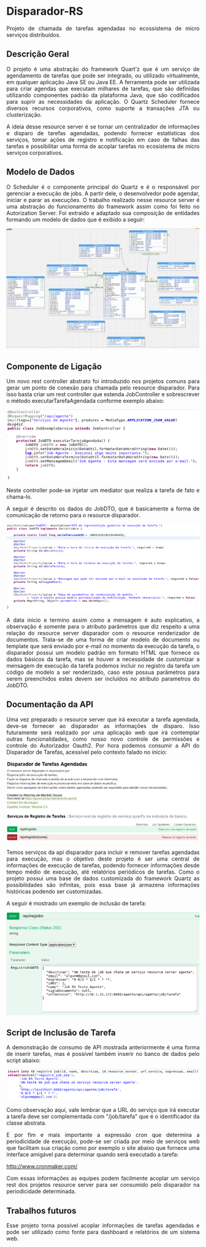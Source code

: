 # Disparador-RS

<p align="justify">Projeto de chamada de tarefas agendadas no ecossistema de micro serviços distribuídos.</p>

## Descrição Geral

<p align="justify">O projeto é uma abstração do framework Quart'z que é um serviço de agendamento de tarefas que pode ser integrado, ou utilizado virtualmente, em qualquer aplicação Java SE ou Java EE. A ferramenta pode ser utilizada para criar agendas que executam milhares de tarefas, que são definidas utilizando componentes padrão da plataforma Java, que são codificados para suprir as necessidades da aplicação. O Quartz Scheduler fornece diversos recursos corporativos, como suporte a transações JTA ou clusterização.</p>
<p align="justify">A ideia desse resource server é se tornar um centralizador de informações e disparo de tarefas agendadas, podendo fornecer estatísticas dos serviços, tomar ações de registro e notificação em caso de falhas das tarefas e possibilitar uma forma de acoplar tarefas no ecosistema de micro serviços corporativos.</p>

## Modelo de Dados

<p align="justify">O Scheduler é o componente principal do Quartz e é o responsável por gerenciar a execução de jobs. A partir dele, o desenvolvedor pode agendar, iniciar e parar as execuções. O trabalho realizado nesse resource server é uma abstração do funcionamento do framework assim como foi feito no Autorization Server. Foi extraido e adaptado sua composição de entidades formando um modelo de dados que é exibido a seguir:</p>

<p align="center">
  <img src="https://github.com/wescleysrn/mestradounb/blob/master/imagens/disparador/bancoModelo.png">
</p>

## Componente de Ligação

<p align="justify">Um novo rest controller abstrato foi introduzido nos projetos comuns para gerar um ponto de conexão para chamada pelo resource disparador. Para isso basta criar um rest controller que estenda JobController e sobrescrever o método executarTarefaAgendada conforme exemplo abaixo:</p>

<p align="center">
  <img src="https://github.com/wescleysrn/mestradounb/blob/master/imagens/disparador/jobController.png">
</p>

<p align="justify">Neste controller pode-se injetar um mediator que realiza a tarefa de fato e chama-lo.</p>

<p align="justify">A seguir é descrito os dados do JobDTO, que é basicamente a forma de comunicação de retorno para o resource disparador.</p>

<p align="center">
  <img src="https://github.com/wescleysrn/mestradounb/blob/master/imagens/disparador/jobDTO.png">
</p>

<p align="justify">A data inicio e termino assim como a mensagem é auto explicativo, a observação é somente para o atributo parâmetros que diz respeito a uma relação do resource server disparador com o resource renderizador de documentos. Trata-se de uma forma de criar modelo de documento ou template que será enviado por e-mail no momento da execução da tarefa, o disparador possui um modelo padrão em formato HTML que fornece os dados básicos da tarefa, mas se houver a necessidade de customizar a mensagem de execução da tarefa podemos incluir no registro da tarefa um código de modelo a ser renderizado, caso este possua parâmetros para serem preenchidos estes devem ser incluídos no atributo parametros do JobDTO.</p>

## Documentação da API

<p align="justify">Uma vez preparado o resource server que irá executar a tarefa agendada, deve-se fornecer ao disparador as informações de disparo. Isso futuramente será realizado por uma aplicação web que irá contemplar outras funcionalidades, como nosso novo controle de permissões e controle do Autorizador Oauth2. Por hora podemos consumir a API do Disparador de Tarefas, acessível pelo contexto falado no inicio:</p>

<p align="center">
  <img src="https://github.com/wescleysrn/mestradounb/blob/master/imagens/disparador/swagger001.png">
</p>

<p align="justify">Temos serviços da api disparador para incluir e remover tarefas agendadas para execução, mas o objetivo deste projeto é ser uma central de informações de execução de tarefas, podendo fornecer informações desde tempo médio de execução, até relatórios periódicos de tarefas. Como o projeto possui uma base de dados customizada do framework Quartz as possibilidades são infinitas, pois essa base já armazena informações históricas podendo ser customizadas.</p>

<p align="justify">A seguir é mostrado um exemplo de inclusão de tarefa:</p>

<p align="center">
  <img src="https://github.com/wescleysrn/mestradounb/blob/master/imagens/disparador/swagger002.png">
</p>

## Script de Inclusão de Tarefa

<p align="justify">A demonstração de consumo de API mostrada anteriormente é uma forma de inserir tarefas, mas é possível também inserir no banco de dados pelo script abaixo:</p>

<p align="center">
  <img src="https://github.com/wescleysrn/mestradounb/blob/master/imagens/disparador/tbRegistro.png">
</p>

<p align="justify">Como observação aqui, vale lembrar que a URL do serviço que irá executar a tarefa deve ser complementada com "/job/tarefa" que é o identificador da classe abstrata.</p>

<p align="justify">E por fim e mais importante a expressão cron que determina a periodicidade de execução, pode-se ser criada por meio de serviços web que facilitam sua criação como por exemplo o site abaixo que fornece uma interface amigável para determinar quando será executado a tarefa:</p>

http://www.cronmaker.com/

<p align="justify">Com essas informações as equipes podem facilmente acoplar um serviço rest dos projetos resource server para ser consumido pelo disparador na periodicidade determinada.</p>

## Trabalhos futuros

<p align="justify">Esse projeto torna possível acoplar informações de tarefas agendadas e pode ser utilizado como fonte para dashboard e relatórios de um sistema web.</p>

